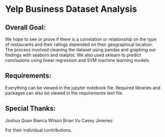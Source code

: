 # Yelp Business Dataset Analysis 

## Overall Goal:
We hope to see or prove if there is a correlation or relationship on the type of restaurants and their ratings depended on their geographical location. The process involved cleaning the dataset using pandas and graphing our findings with seaborn and matplot. We also used sklearn to predict conclusions using linear regression and SVM machine learning models.

## Requirements:
Everything can be viewed in the jupyter notebook file. Required libraries and packages can also be viewed in the requirements text file.

## Special Thanks:
Joshua Quan
Bianca Wilson
Brian Vu
Casey Jimenez

For their individual contributions.

